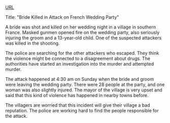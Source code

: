 <a href="https://www.bbc.com/news/articles/cn0q8pypxwxo">URL</a>

<p>Title: "Bride Killed in Attack on French Wedding Party"</p>
<p>A bride was shot and killed on her wedding night in a village in southern France. Masked gunmen opened fire on the wedding party, also seriously injuring the groom and a 13-year-old child. One of the suspected attackers was killed in the shooting.</p>
<p>The police are searching for the other attackers who escaped. They think the violence might be connected to a disagreement about drugs. The authorities have started an investigation into the murder and attempted murder.</p>
<p>The attack happened at 4:30 am on Sunday when the bride and groom were leaving the wedding party. There were 28 people at the party, and one woman was also slightly injured. The mayor of the village is very upset and said that this kind of violence has happened in nearby towns before.</p>
<p>The villagers are worried that this incident will give their village a bad reputation. The police are working hard to find the people responsible for the attack.</p>